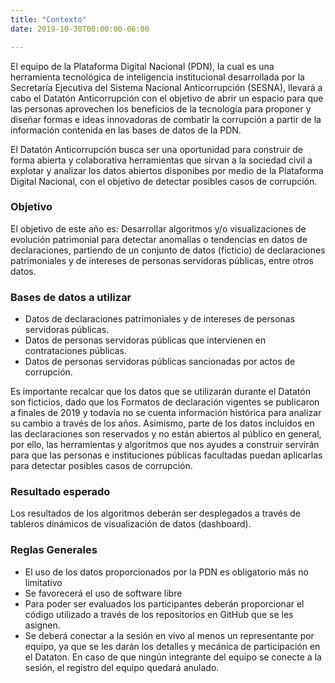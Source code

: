 ```yaml
---
title: "Contexto"
date: 2019-10-30T00:00:00-06:00

---
```


El equipo de la Plataforma Digital Nacional (PDN), la cual es una herramienta tecnológica de inteligencia institucional desarrollada por la Secretaría Ejecutiva del Sistema Nacional Anticorrupción (SESNA), llevará a cabo el Datatón Anticorrupción con el objetivo de abrir un espacio para que las personas aprovechen los beneficios de la tecnología para proponer y diseñar  formas e ideas innovadoras  de combatir la corrupción a partir de la información contenida en las bases de datos  de la PDN. 

El Datatón Anticorrupción busca ser una oportunidad para construir de forma abierta y colaborativa herramientas que sirvan a la sociedad civil a explotar y analizar los datos abiertos disponibes por medio de la Plataforma Digital Nacional, con el objetivo de detectar posibles casos de corrupción.  
 
### Objetivo 
El objetivo de este año es: Desarrollar algoritmos y/o visualizaciones de evolución patrimonial para detectar anomalías o tendencias en datos de declaraciones, partiendo de un conjunto de datos (ficticio) de declaraciones patrimoniales y de intereses de personas servidoras públicas, entre otros datos.

### Bases de datos a utilizar 
* Datos de declaraciones patrimoniales y de intereses de personas servidoras públicas.
* Datos de personas servidoras públicas que intervienen en contrataciones públicas.
* Datos de personas servidoras públicas sancionadas por actos de corrupción.

Es importante recalcar que los datos que se utilizarán durante el Datatón son ficticios, dado que los Formatos de declaración vigentes se publicaron a finales de 2019 y todavía no se cuenta información histórica para analizar su cambio a través de los años. Asimismo, parte de los datos incluidos en las declaraciones son reservados y no están abiertos al público en general, por ello, las herramientas y algoritmos que nos ayudes a construir servirán para que las personas e instituciones públicas facultadas puedan aplicarlas para detectar posibles casos de corrupción.


### Resultado esperado
Los resultados de los algoritmos deberán ser desplegados a través de tableros dinámicos de visualización de datos (dashboard).

### Reglas Generales
* El uso de los datos proporcionados por la PDN es obligatorio más no limitativo
* Se favorecerá el uso de software libre
* Para poder ser evaluados los participantes deberán proporcionar el código utilizado a través de los repositorios en GitHub que se les asignen.
* Se deberá conectar a la sesión en vivo al menos un representante por equipo, ya que se les darán los detalles y mecánica de participación en el Dataton. En caso de que ningún integrante del equipo se conecte a la sesión, el registro del equipo quedará anulado.
